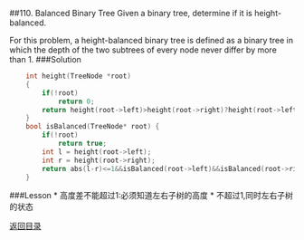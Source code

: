 ##110. Balanced Binary Tree
Given a binary tree, determine if it is height-balanced.

For this problem, a height-balanced binary tree is defined as a binary tree in which the depth of the two subtrees of every node never differ by more than 1.
###Solution
```C
    int height(TreeNode *root)
    {
        if(!root)
            return 0;
        return height(root->left)>height(root->right)?height(root->left)+1:height(root->right)+1;
    }
    bool isBalanced(TreeNode* root) {
        if(!root)
            return true;
        int l = height(root->left);
        int r = height(root->right);
        return abs(l-r)<=1&&isBalanced(root->left)&&isBalanced(root->right);    //三个条件
    }
```
###Lesson
* 
高度差不能超过1:必须知道左右子树的高度
* 
不超过1,同时左右子树的状态

[返回目录](README.md)